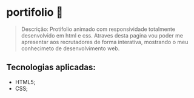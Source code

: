 # portifolio 🚀

> Descrição: 
> Protifolio animado com responsividade totalmente desenvolvido em html e css. Atraves desta pagina vou poder me apresentar aos recrutadores de forma interativa, mostrando o meu conhecimeto de desenvolvimento web.

## Tecnologias aplicadas:
+ HTML5;
+ CSS;

